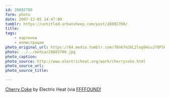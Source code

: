 ```yaml
---
id: 20882700
form: photo
date: 2007-12-05 14:47:00
tumblr: https://untitled.urbansheep.com/post/20882700/
title:
tags:
    - картинки
    - иллюстрации
photo_original_url: https://64.media.tumblr.com/78n67m26L2leg94suJ7QFSG7_640.jpg
photo: ../../media/20882700.jpg
photo_caption:
photo_source: http://www.electricheat.org/work/cherrycoke.html
photo_source_url:
photo_source_title:

---
```


<p><a href="http://www.electricheat.org/work/cherrycoke.html">Cherry Coke</a> by Electric Heat (via <a href="http://ffffound.com/image/4494774bfd124eb6a7b17b15275bf0f6f3b08aa9"> FFFFOUND!</a></p>
